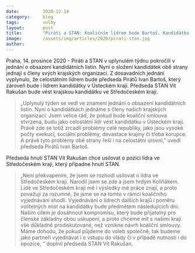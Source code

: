 ```yaml
---
date:         2020-12-14
category:     blog
tags:         volby 
layout:       post
title:        "Piráti a STAN: Koaličním lídrem bude Bartoš. Kandidátku povede v Ústeckém kraji"
image:        /assets/img/articles/2020/pirati-stan.jpg
author:       
---
```


 
 

Praha, 14. prosince 2020 - Piráti a STAN v uplynulém týdnu pokročili v jednání o obsazení kandidátních listin. Nyní o složení kandidátek obě strany jednají s členy svých krajských organizací. Z dosavadních jednání vyplynulo, že celostátním lídrem bude předseda Pirátů Ivan Bartoš, který zároveň bude i lídrem kandidátky v Ústeckém kraji. Předseda STAN Vít Rakušan bude vést krajskou kandidátku ve Středočeském kraji. 

> „Uplynulý týden se vedl ve znamení jednání o obsazení kandidátních listin. Nyní o kandidátkách  jednáme s členy našich krajských organizací. Jsem velice rád, že pokud bude koaliční smlouva stvrzena, budu jako celostátní lídr vést kandidátku v Ústeckém kraji. Právě zde se totiž zrcadlí problémy celé republiky, jako jsou vysoké počty exekucí, sociální problémy, devastace krajiny či třeba korupce. A právě tyto problémy obě strany řeší i na celostátní úrovni,” uvedl předseda Pirátů Ivan Bartoš. 

Předseda hnutí STAN Vít Rakušan chce usilovat o pozici lídra ve Středočeském kraji, který připadne hnutí STAN.

> „Není překvapením, že jsem se rozhodl usilovat o lídra ve Středočeském kraji. Narodil jsem se zde a jsem hrdým Kolíňákem. Lidé ve Středočeském kraji mě i výsledky mé práce znají, a proto považuji za rozumné, že jsme se na tomto v rámci koaličního vyjednávání shodli. Vyjednávání o lídrech dalších krajů i poměru volitelných míst na kandidátky bude předmětem následujících dní. Našim cílem je dosáhnout kompromisu, který bude přijatelný pro členské základny obou uskupení, a proto chceme mít s našimi kraji vše důkladně prodiskutované, než vznikne návrh koaliční smlouvy. Máme dohodu, že pokud půjdeme do voleb společně, tak budeme jako partneři vyjednávat i o vstupu do vlády či v případě nutnosti i do opozice, “ doplnil předseda STAN Vít Rakušan.

